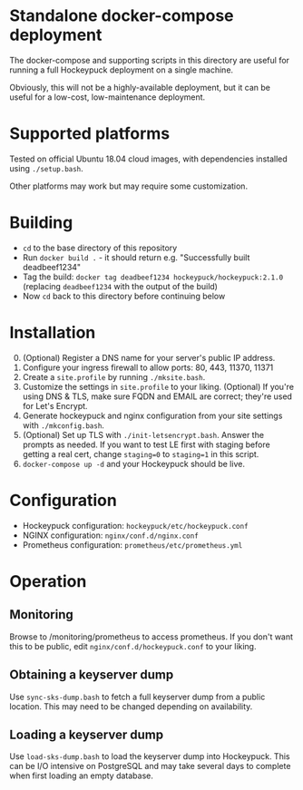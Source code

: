 # Standalone docker-compose deployment

The docker-compose and supporting scripts in this directory are useful for
running a full Hockeypuck deployment on a single machine.

Obviously, this will not be a highly-available deployment, but it can be useful
for a low-cost, low-maintenance deployment.

# Supported platforms

Tested on official Ubuntu 18.04 cloud images, with dependencies installed using
`./setup.bash`.

Other platforms may work but may require some customization.

# Building

* `cd` to the base directory of this repository
* Run `docker build .` - it should return e.g. "Successfully built deadbeef1234"
* Tag the build: `docker tag deadbeef1234 hockeypuck/hockeypuck:2.1.0` 
  (replacing `deadbeef1234` with the output of the build)
* Now `cd` back to this directory before continuing below

# Installation

0. (Optional) Register a DNS name for your server's public IP address.
1. Configure your ingress firewall to allow ports: 80, 443, 11370, 11371
2. Create a `site.profile` by running `./mksite.bash`.
3. Customize the settings in `site.profile` to your liking.
   (Optional) If you're using DNS & TLS, make sure FQDN and EMAIL are correct;
   they're used for Let's Encrypt.
4. Generate hockeypuck and nginx configuration from your site settings with
   `./mkconfig.bash`.
5. (Optional) Set up TLS with `./init-letsencrypt.bash`. Answer the prompts as
   needed. If you want to test LE first with staging before getting a real
   cert, change `staging=0` to `staging=1` in this script.
6. `docker-compose up -d` and your Hockeypuck should be live.

# Configuration

* Hockeypuck configuration: `hockeypuck/etc/hockeypuck.conf`
* NGINX configuration: `nginx/conf.d/nginx.conf`
* Prometheus configuration: `prometheus/etc/prometheus.yml`

# Operation

## Monitoring

Browse to /monitoring/prometheus to access prometheus. If you don't want this
to be public, edit `nginx/conf.d/hockeypuck.conf` to your liking.

## Obtaining a keyserver dump

Use `sync-sks-dump.bash` to fetch a full keyserver dump from a public location.
This may need to be changed depending on availability.

## Loading a keyserver dump

Use `load-sks-dump.bash` to load the keyserver dump into Hockeypuck. This can
be I/O intensive on PostgreSQL and may take several days to complete when
first loading an empty database.

